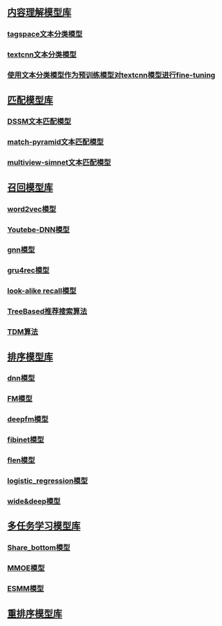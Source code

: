 ## [内容理解模型库](https://github.com/PaddlePaddle/PaddleRec/blob/master/models/contentunderstanding)
### [tagspace文本分类模型](https://github.com/PaddlePaddle/PaddleRec/tree/master/models/contentunderstanding/tagspace)
### [textcnn文本分类模型](https://github.com/PaddlePaddle/PaddleRec/blob/master/models/contentunderstanding/textcnn)
### [使用文本分类模型作为预训练模型对textcnn模型进行fine-tuning](https://github.com/PaddlePaddle/PaddleRec/blob/master/models/contentunderstanding/textcnn_pretrain)

## [匹配模型库](https://github.com/PaddlePaddle/PaddleRec/blob/master/models/match)
### [DSSM文本匹配模型](https://github.com/PaddlePaddle/PaddleRec/blob/master/models/match/dssm)
### [match-pyramid文本匹配模型](https://github.com/PaddlePaddle/PaddleRec/blob/master/models/match/match-pyramid)
### [multiview-simnet文本匹配模型](https://github.com/PaddlePaddle/PaddleRec/blob/master/models/match/multiview-simnet)

## [召回模型库](https://github.com/PaddlePaddle/PaddleRec/blob/master/models/recall)
### [word2vec模型](https://github.com/PaddlePaddle/PaddleRec/blob/master/models/recall/word2vec)
### [Youtebe-DNN模型](https://github.com/PaddlePaddle/PaddleRec/blob/master/models/recall/youtube_dnn)
### [gnn模型](https://github.com/PaddlePaddle/PaddleRec/blob/master/models/recall/gnn)
### [gru4rec模型](https://github.com/PaddlePaddle/PaddleRec/blob/master/models/recall/gru4rec)
### [look-alike recall模型](https://github.com/PaddlePaddle/PaddleRec/blob/master/models/recall/look-alike_recall)
### [TreeBased推荐搜索算法](https://github.com/PaddlePaddle/PaddleRec/blob/master/models/treebased)
### [TDM算法](https://github.com/PaddlePaddle/PaddleRec/blob/master/models/treebased/tdm)

## [排序模型库](https://github.com/PaddlePaddle/PaddleRec/blob/master/models/rank)
### [dnn模型](https://github.com/PaddlePaddle/PaddleRec/blob/master/models/rank/dnn)
### [FM模型](https://github.com/PaddlePaddle/PaddleRec/blob/master/models/rank/fm)
### [deepfm模型](https://github.com/PaddlePaddle/PaddleRec/blob/master/models/rank/deepfm)
### [fibinet模型](https://github.com/PaddlePaddle/PaddleRec/blob/master/models/rank/fibinet)
### [flen模型](https://github.com/PaddlePaddle/PaddleRec/tree/master/models/rank/flen)
### [logistic_regression模型](https://github.com/PaddlePaddle/PaddleRec/blob/master/models/rank/logistic_regression)
### [wide&deep模型](https://github.com/PaddlePaddle/PaddleRec/blob/master/models/rank/wide_deep)

## [多任务学习模型库](https://github.com/PaddlePaddle/PaddleRec/blob/master/models/multitask)
### [Share_bottom模型](https://github.com/PaddlePaddle/PaddleRec/blob/master/models/multitask/share-bottom)
### [MMOE模型](https://github.com/PaddlePaddle/PaddleRec/blob/master/models/multitask/mmoe)
### [ESMM模型](https://github.com/PaddlePaddle/PaddleRec/blob/master/models/multitask/esmm)

## [重排序模型库](https://github.com/PaddlePaddle/PaddleRec/blob/master/models/rerank)


